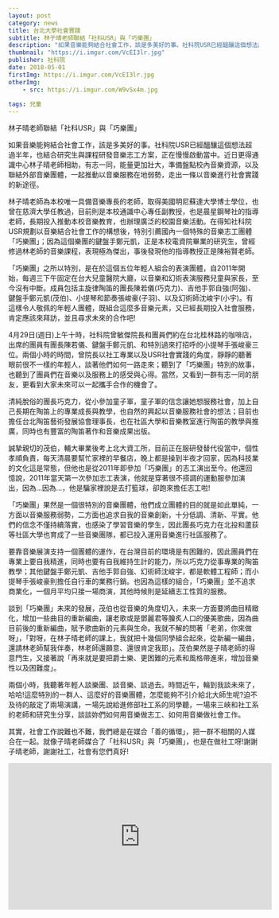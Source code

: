 ```yaml
---
layout: post
category: news
title: 台北大學社會實踐
subtitle: 林子晴老師聯結「社科USR」與「巧樂團」
description: "如果音樂能夠結合社會工作，該是多美好的事。社科院USR已經醞釀這個想法超過半年，也結合研究生與課程研發音樂志工方案，正在慢慢啟動當中..."
thumbnail: "https://i.imgur.com/VcEI3lr.jpg"
publisher: 社科院
date: 2018-05-01
firstImg: https://i.imgur.com/VcEI3lr.jpg
otherImg:
    - src: https://i.imgur.com/W9vSx4m.jpg
    
tags: 兒童
---
```


林子晴老師聯結「社科USR」與「巧樂團」

如果音樂能夠結合社會工作，該是多美好的事。社科院USR已經醞釀這個想法超過半年，也結合研究生與課程研發音樂志工方案，正在慢慢啟動當中。近日更得通識中心林子晴老師相助，有志一同，能量更加壯大，準備盤點校內音樂資源，以及聯結外部音樂團體，一起推動以音樂服務在地弱勢，走出一條以音樂進行社會實踐的新途徑。

林子晴老師為本校唯一具備音樂專長的老師，取得美國明尼蘇達大學博士學位，也曾在慈濟大學任教過，目前則是本校通識中心專任副教授，也是晨星鋼琴社的指導老師，長期投入推動本校音樂教育，也辦理廣泛的校園音樂活動。在得知社科院USR規劃以音樂結合社會工作的構想後，特別引薦國內一個特殊的音樂志工團體「巧樂團」；因為這個樂團的鍵盤手鄭元凱，正是本校電資院畢業的研究生，曾經修過林老師的音樂課程，表現極為傑出，事後發現他的指導教授正是陳裕賢老師。

「巧樂團」之所以特別，是在於這個五位年輕人組合的表演團體，自2011年開始，每週三下午固定在台大兒童醫院大廳，以音樂和幻術表演服務兒童與家長，至今沒有中斷。成員包括主旋律陶笛的團長陳若儀(巧克力)、吉他手郭自強(阿強)、鍵盤手鄭元凱(茂伯)、小提琴和節奏張峻豪(子羽)、以及幻術師沈峻宇(小宇)。有這樣令人敬佩的年輕人團體，既組合這麼多音樂元素，又已經長期投入社會服務，肯定應該來拜訪，並且尋求未來的合作吧!

4月29日(週日)上午十時，社科院曾敏傑院長和團員們約在台北桂林路的咖啡店，出席的團員有團長陳若儀、鍵盤手鄭元凱、和特別過來打招呼的小提琴手張峻豪三位。兩個小時的時間，曾院長以社工專業以及USR社會實踐的角度，靜靜的聽著眼前很不一樣的年輕人，談著他們如何一路走來；聽到了「巧樂團」特別的故事，也聽到了團員們在音樂以及服務上的感受與心得。當然，又看到一群有志一同的朋友，更看到大家未來可以一起攜手合作的機會了。

清純脫俗的團長巧克力，從小參加童子軍，童子軍的信念讓她想服務社會，加上自己長期在陶笛上的專業成長與教學，也自然的興起以音樂服務社會的想法；目前也擔任台北陶笛藝術發展協會理事長，也在社區大學和音樂教室進行陶笛的教學與推廣，同時也有豐富的陶笛著作和音樂成果出版。

誠摯親切的茂伯，輔大畢業後考上北大資工所，目前正在服研發替代役當中，個性孝順負責，每天清晨要幫忙家裡的早餐店，晚上都是操到半夜才回家，因為科技業的文化這是常態，但他也是從2011年即參加「巧樂團」的志工演出至今。他還回憶說，2011年當天第一次參加志工表演，他就是穿著很不搭調的運動服參加演出，因為…因為…，他是騙家裡說是去打籃球，卻跑來擔任志工啦!

「巧樂團」果然是一個很特別的音樂團體，他們成立團體的目的就是如此單純，一方面以音樂服務弱勢，二方面也追求自我的音樂創新，十分低調、清新、平實。他們的信念不僅持續落實，也感染了學習音樂的學生，因此團長巧克力在北投和蘆荻等社區大學也育成了一些音樂團隊，都已投入運用音樂進行社區服務了。

要靠音樂展演支持一個團體的運作，在台灣目前的環境是有困難的，因此團員們在專業上要自我精進，同時也要有自我維持生計的能力，所以巧克力從事專業的陶笛教學；其他鍵盤手鄭元凱、吉他手郭自強、幻術師沈峻宇，都是軟體工程師；而小提琴手張峻豪則擔任自行車的業務行銷。也因為這樣的組合，「巧樂團」並不追求商業化，一個月平均只接一場商演，其他時候則是延續志工性質的服務。

談到「巧樂團」未來的發展，茂伯也從音樂的角度切入，未來一方面要將曲目精緻化，增加一些曲目的重新編曲，讓老歌或是鄧麗君等膾炙人口的優美歌曲，因為曲目前後的重新編曲，賦予歌曲新的元素與生命。我就不解的問著「老弟，你來做呀」，「對呀，在林子晴老師的課上，我就把十幾個同學組合起來，從新編一編曲，還請林老師幫我伴奏，林老師還願意、還很肯定我耶」。茂伯果然是子晴老師的得意門生，又接著說「再來就是要把爵士樂、更困難的元素和風格帶進來，增加音樂性以及困難度」。

兩個小時，我聽著年輕人談樂團、談音樂、談過去。時間近午，輪到我談未來了，哈哈!這麼特別的一群人、這麼好的音樂團體，怎麼能夠不引介給北大師生呢?迫不及待的敲定了兩場演講，一場先說給進修部社工系的同學聽，一場來三峽和社工系的老師和研究生分享，談談妳們如何用音樂做志工、如何用音樂做社會工作。

其實，社會工作說難也不難，我們總是在媒合「善的循環」，把一群不相關的人媒合在一起。就像子晴老師媒合了「社科USR」與「巧樂團」，也是在做社工呀!謝謝子晴老師，謝謝社工，社會有您們真好!

<iframe width="530" height="295" src="https://www.youtube.com/embed/AtIRSwJcOww" frameborder="0" allow="autoplay; encrypted-media" allowfullscreen></iframe>